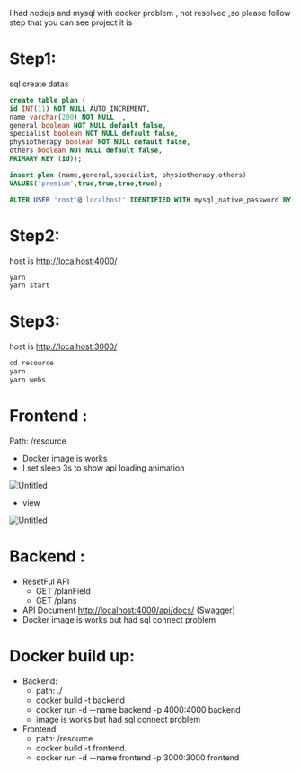 I had nodejs and mysql with docker problem , not resolved ,so please follow step that you can see project it is

# Step1:

sql create datas

```sql
create table plan (
id INT(11) NOT NULL AUTO_INCREMENT,
name varchar(200) NOT NULL  ,
general boolean NOT NULL default false,
specialist boolean NOT NULL default false,
physiotherapy boolean NOT NULL default false,
others boolean NOT NULL default false,
PRIMARY KEY (id));

insert plan (name,general,specialist, physiotherapy,others)
VALUES('premium',true,true,true,true);

ALTER USER 'root'@'localhost' IDENTIFIED WITH mysql_native_password BY 't52045204';
```

# Step2:

host is [http://localhost:4000/](http://localhost:4000/)

```jsx
yarn
yarn start

```

# Step3:

host is [http://localhost:3000/](http://localhost:4000/)

```jsx
cd resource
yarn
yarn webs
```

# Frontend :

Path: /resource

- Docker image is works
- I set sleep 3s to show api loading animation

![Untitled](https://s3-us-west-2.amazonaws.com/secure.notion-static.com/18dafb8d-6bb8-4f7f-ab10-48603c1bd492/Untitled.png)

- view

![Untitled](https://s3-us-west-2.amazonaws.com/secure.notion-static.com/62f83ed6-fd49-4dac-8736-68a3caba3689/Untitled.png)

# Backend :

- ResetFul API
  - GET /planField
  - GET /plans
- API Document [http://localhost:4000/api/docs/](http://localhost:4000/api/docs/) (Swagger)
- Docker image is works but had sql connect problem

# Docker build up:

- Backend:
  - path: ./
  - docker build -t backend .
  - docker run -d --name backend -p 4000:4000 backend
  - image is works but had sql connect problem
- Frontend:
  - path: /resource
  - docker build -t frontend.
  - docker run -d --name frontend -p 3000:3000 frontend
